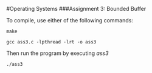 #Operating Systems
###Assignment 3: Bounded Buffer

To compile, use either of the following commands:
```
make
```
```
gcc ass3.c -lpthread -lrt -o ass3
```

Then run the program by executing *ass3*
```
./ass3
```

